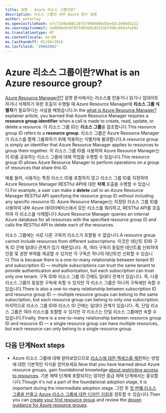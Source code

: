 ```yaml
---
title: 설명 - Azure 리소스 그룹이란?
description: 리소스 그룹의 내부 Azure 함수 설명
author: petertay
ms.openlocfilehash: e7c7334bd88c28f57498486bd2bed3c349565222
ms.sourcegitcommit: 2e8b06e9c07875d65b91d5431bfd4bc465a7a242
ms.translationtype: HT
ms.contentlocale: ko-KR
ms.lasthandoff: 02/09/2018
ms.locfileid: "29062081"
---
```

# <a name="what-is-an-azure-resource-group"></a><span data-ttu-id="c8336-103">Azure 리소스 그룹이란?</span><span class="sxs-lookup"><span data-stu-id="c8336-103">What is an Azure resource group?</span></span>

<span data-ttu-id="c8336-104">[Azure Resource Manager란?](resource-manager-explainer.md) 설명 문서에서는 리소스를 만들거나 읽거나 업데이트하거나 삭제하기 위한 호출이 수행될 때 Azure Resource Manager에 **리소스 그룹 식별자**가 필요하다는 사실을 배웠습니다.</span><span class="sxs-lookup"><span data-stu-id="c8336-104">In the [what is Azure Resource Manager?](resource-manager-explainer.md) explainer article, you learned that Azure Resource Manager requires a **resource group identifier** when a call is made to create, read, update, or delete a resource.</span></span> <span data-ttu-id="c8336-105">이 리소스 그룹 ID는 **리소스 그룹**을 참조합니다.</span><span class="sxs-lookup"><span data-stu-id="c8336-105">This resource group ID refers to a **resource group**.</span></span> <span data-ttu-id="c8336-106">리소스 그룹은 Azure Resource Manager가 리소스를 함께 그룹화하기 위해 적용하는 식별자에 불과합니다.</span><span class="sxs-lookup"><span data-stu-id="c8336-106">A resource group is simply an identifier that Azure Resource Manager applies to resources to group them together.</span></span> <span data-ttu-id="c8336-107">이 리소스 그룹 ID를 사용하여 Azure Resource Manager는 이 ID를 공유하는 리소스 그룹에 대해 작업을 수행할 수 있습니다.</span><span class="sxs-lookup"><span data-stu-id="c8336-107">This resource group ID allows Azure Resource Manager to perform operations on a group of resources that share this ID.</span></span>

<span data-ttu-id="c8336-108">예를 들어, 사용자는 특정 리소스 ID를 포함하지 않고 리소스 그룹 ID를 지정하여 Azure Resource Manager RESTful API에 대한 **삭제** 호출을 수행할 수 있습니다.</span><span class="sxs-lookup"><span data-stu-id="c8336-108">For example, a user can make a **delete** call to an Azure Resource Manager RESTful API specifying the resource group ID without including any specific resource ID.</span></span> <span data-ttu-id="c8336-109">Azure Resource Manager는 지정된 리소스 그룹 ID를 사용하여 내부 Azure 데이터베이스에서 모든 리소스를 쿼리하고, RESTful API를 호출하여 각 리소스를 삭제합니다.</span><span class="sxs-lookup"><span data-stu-id="c8336-109">Azure Resource Manager queries an internal Azure database for all resources with the specified resource group ID and calls the RESTful API to delete each of the resources.</span></span>

<span data-ttu-id="c8336-110">리소스 그룹에는 서로 다른 구독의 리소스가 포함될 수 없습니다.</span><span class="sxs-lookup"><span data-stu-id="c8336-110">A resource group cannot include resources from different subscriptions.</span></span> <span data-ttu-id="c8336-111">이것은 테넌트 ID와 구독 ID 간에 일대다 관계가 있기 때문입니다. 즉, 여러 구독이 동일한 테넌트를 신뢰하여 인증 및 권한 부여를 제공할 수 있지만 각 구독은 하나의 테넌트만 신뢰할 수 있습니다.</span><span class="sxs-lookup"><span data-stu-id="c8336-111">This is because there is a one-to-many relationship between tenant ID and subscription ID &mdash; multiple subscriptions can trust the same tenant to provide authentication and authorization, but each subscription can trust only one tenant.</span></span> <span data-ttu-id="c8336-112">구독 ID와 리소스 그룹 ID 간에도 일대다 관계가 있습니다. 즉, 다중 리소스 그룹이 동일한 구독에 속할 수 있지만 각 리소스 그룹은 하나의 구독에만 속할 수 있습니다.</span><span class="sxs-lookup"><span data-stu-id="c8336-112">There is also a one-to-many relationship between subscription ID and resource group ID &mdash; multiple resource groups can belong to the same subscription, but each resource group can belong to only one subscription.</span></span> <span data-ttu-id="c8336-113">마지막으로 리소스 그룹 ID와 리소스 ID 간에는 일대다 관계가 있습니다. 즉, 단일 리소스 그룹은 여러 리소스를 포함할 수 있지만 각 리소스는 단일 리소스 그룹에만 속할 수 있습니다.</span><span class="sxs-lookup"><span data-stu-id="c8336-113">Finally, there is a one-to-many relationship between resource group ID and resource ID &mdash; a single resource group can have multiple resources, but each resource can only belong to a single resource group.</span></span>

## <a name="next-steps"></a><span data-ttu-id="c8336-114">다음 단계</span><span class="sxs-lookup"><span data-stu-id="c8336-114">Next steps</span></span>

* <span data-ttu-id="c8336-115">Azure 리소스 그룹에 대해 알아보았으므로 [리소스에 대한 액세스를 제한](/azure/active-directory/active-directory-understanding-resource-access?toc=/azure/architecture/cloud-adoption-guide/toc.json)하는 방법에 대한 기본적인 지식을 얻어보세요.</span><span class="sxs-lookup"><span data-stu-id="c8336-115">Now that you have learned about Azure resource groups, gain foundational knowledge [about restricting access to resources](/azure/active-directory/active-directory-understanding-resource-access?toc=/azure/architecture/cloud-adoption-guide/toc.json).</span></span> <span data-ttu-id="c8336-116">기본 채택 단계에 포함되지는 않지만 중급 채택 단계에서는 중요합니다.</span><span class="sxs-lookup"><span data-stu-id="c8336-116">Though it's not a part of the foundational adoption stage, it is important during the intermediate adoption stage.</span></span> <span data-ttu-id="c8336-117">그런 후 [첫 번째 리소스 그룹을 만들고](/azure/azure-resource-manager/resource-group-portal?toc=/azure/architecture/cloud-adoption-guide/toc.json) [Azure 리소스 그룹에 대한 디자인 지침](resource-group.md)을 검토할 수 있습니다.</span><span class="sxs-lookup"><span data-stu-id="c8336-117">Then you can [create your first resource group](/azure/azure-resource-manager/resource-group-portal?toc=/azure/architecture/cloud-adoption-guide/toc.json) and review the [design guidance for Azure resource groups](resource-group.md).</span></span>
